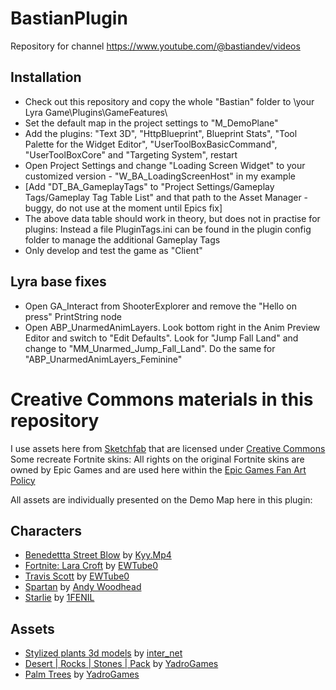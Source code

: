 # BastianPlugin
Repository for channel https://www.youtube.com/@bastiandev/videos

## Installation
*	Check out this repository and copy the whole "Bastian" folder to \your Lyra Game\Plugins\GameFeatures\
*	Set the default map in the project settings to "M_DemoPlane"
*	Add the plugins: "Text 3D", "HttpBlueprint", Blueprint Stats", "Tool Palette for the Widget Editor", "UserToolBoxBasicCommand", "UserToolBoxCore" and "Targeting System", restart
*	Open Project Settings and change "Loading Screen Widget" to your customized version - "W_BA_LoadingScreenHost" in my example
*	[Add "DT_BA_GameplayTags" to "Project Settings/Gameplay Tags/Gameplay Tag Table List" and that path to the Asset Manager - buggy, do not use at the moment until Epics fix]
*	The above data table should work in theory, but does not in practise for plugins: Instead a file PluginTags.ini can be found in the plugin config folder to manage the additional Gameplay Tags
*	Only develop and test the game as "Client"
		
## Lyra base fixes
*	Open GA_Interact from ShooterExplorer and remove the "Hello on press" PrintString node
*	Open ABP_UnarmedAnimLayers. Look bottom right in the Anim Preview Editor and switch to "Edit Defaults". Look for "Jump Fall Land" and change to "MM_Unarmed_Jump_Fall_Land". Do the same for "ABP_UnarmedAnimLayers_Feminine"


# Creative Commons materials in this repository
I use assets here from [Sketchfab](https://sketchfab.com/) that are licensed under [Creative Commons](https://creativecommons.org/licenses/by/4.0/)
Some recreate Fortnite skins: All rights on the original Fortnite skins are owned by Epic Games and are used here within the [Epic Games Fan Art Policy](https://www.epicgames.com/site/de/fan-art-policy)

All assets are individually presented on the Demo Map here in this plugin:

## Characters
*	[Benedettta Street Blow](https://sketchfab.com/3d-models/benedetta-street-blow-3caa088a69fe4023bade4360e9c68fff) by [Kyy.Mp4](https://sketchfab.com/skyzoofficial122)
*	[Fortnite: Lara Croft](https://sketchfab.com/3d-models/fortnite-lara-croft-784511309e42495b8c4b592e476c7cd1) by [EWTube0](https://sketchfab.com/EWTube0)
*	[Travis Scott](https://sketchfab.com/3d-models/fortnite-travis-scott-42af15222ab14f819708a32972a1d2c8) by [EWTube0](https://sketchfab.com/EWTube0)
*	[Spartan](https://sketchfab.com/3d-models/rigged-for-ue4-spartan-free-666f485199db43488b14035f2a3840bf) by [Andy Woodhead](https://sketchfab.com/Andywoodhead)
*	[Starlie](https://sketchfab.com/3d-models/starlie-fortnite-f78aa69d7ef0450991910b7ec8dd8188) by [1FENIL](https://sketchfab.com/1FENIL)


## Assets
*	[Stylized plants 3d models](https://sketchfab.com/3d-models/stylized-plants-3d-models-b6f9cb5d5b074e809f68bee108f2cdc3) by [inter_net](https://sketchfab.com/inter_net)
*	[Desert | Rocks | Stones | Pack](https://sketchfab.com/3d-models/desert-rocks-stones-pack-c2208f5ccc004f1681d27de67fe75799) by [YadroGames](https://sketchfab.com/yadrogames)
*	[Palm Trees](https://sketchfab.com/3d-models/palm-trees-55690379305145488e20afb05fc687e6) by [YadroGames](https://sketchfab.com/yadrogames)







	
